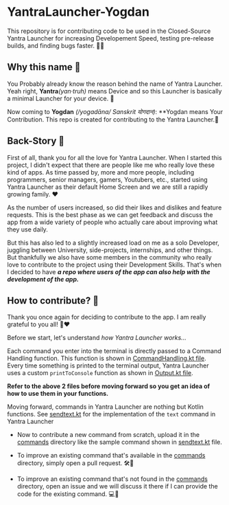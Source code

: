 # YantraLauncher-Yogdan
This repository is for contributing code to be used in the Closed-Source Yantra Launcher for increasing Developement Speed, testing pre-release builds, and finding bugs faster. 🐛🚀

## Why this name 🤔
You Probably already know the reason behind the name of Yantra Launcher. Yeah right, **Yantra**_(yan·truh)_ means Device and so this Launcher is basically a minimal Launcher for your device. 📱

Now coming to **Yogdan** _(/yogadāna/ Sanskrit योगदान)_: **Yogdan means Your Contribution. This repo is created for contributing to the Yantra Launcher.🙌

## Back-Story 📖
First of all, thank you for all the love for Yantra Launcher. When I started this project, I didn't expect that there are people like me who really love these kind of apps. As time passed by, more and more people, including programmers, senior managers, gamers, Youtubers, etc., started using Yantra Launcher as their default Home Screen and we are still a rapidly growing family. ❤️

As the number of users increased, so did their likes and dislikes and feature requests. This is the best phase as we can get feedback and discuss the app from a wide variety of people who actually care about improving what they use daily.

But this has also led to a slightly increased load on me as a solo Developer, juggling between University, side-projects, internships, and other things. But thankfully we also have some members in the community who really love to contribute to the project using their Development Skills. That's when I decided to have ***a repo where users of the app can also help with the development of the app.***

## How to contribute? 🤝
Thank you once again for deciding to contribute to the app. I am really grateful to you all! 🙏❤️

Before we start, let's understand _how Yantra Launcher works..._

Each command you enter into the terminal is directly passed to a Command Handling function. This function is shown in [CommandHandling.kt file](CommandHandling.kt).
Every time something is printed to the terminal output, Yantra Launcher uses a custom `printToConsole` function as shown in [Output.kt file](Output.kt).

**Refer to the above 2 files before moving forward so you get an idea of how to use them in your functions.**

Moving forward, commands in Yantra Launcher are nothing but Kotlin functions. See [sendtext.kt](commands/sendText.kt) for the implementation of the `text` command in Yantra Launcher

- Now to contribute a new command from scratch, upload it in the [commands](/commands) directory like the sample command shown in [sendtext.kt](commands/sendText.kt) file.

- To improve an existing command that's available in the [commands](/commands) directory, simply open a pull request. 🛠️🔄

- To improve an existing command that's not found in the [commands](/commands) directory, open an issue and we will discuss it there if I can provide the code for the existing command.  💻🔧
